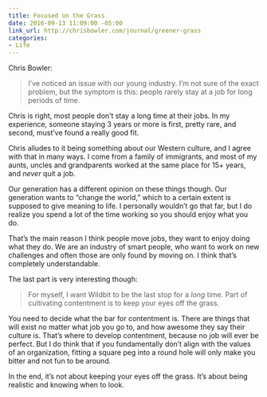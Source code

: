 ```yaml
---
title: Focused on the Grass
date: 2016-09-13 11:09:00 -05:00
link_url: http://chrisbowler.com/journal/greener-grass
categories:
- Life
---
```


Chris Bowler:

> I’ve noticed an issue with our young industry. I’m not sure of the exact problem, but the symptom is this: people rarely stay at a job for long periods of time.

Chris is right, most people don’t stay a long time at their jobs. In my experience, someone staying 3 years or more is first, pretty rare, and second, must’ve found a really good fit.

Chris alludes to it being something about our Western culture, and I agree with that in many ways. I come from a family of immigrants, and most of my aunts, uncles and grandparents worked at the same place for 15+ years, and *never* quit a job.

Our generation has a different opinion on these things though. Our generation wants to “change the world,” which to a certain extent is supposed to give meaning to life. I personally wouldn’t go that far, but I do realize you spend a lot of the time working so you should enjoy what you do.

That’s the main reason I think people move jobs, they want to enjoy doing what they do. We are an industry of smart people, who want to work on new challenges and often those are only found by moving on. I think that’s completely understandable.

The last part is very interesting though:

> For myself, I want Wildbit to be the last stop for a *long* time. Part of cultivating contentment is to keep your eyes off the grass.

You need to decide what the bar for contentment is. There are things that will exist no matter what job you go to, and how awesome they say their culture is. That’s where to develop contentment, because no job will ever be perfect. But I do think that if you fundamentally don’t align with the values of an organization, fitting a square peg into a round hole will only make you bitter and not fun to be around.

In the end, it’s not about keeping your eyes off the grass. It’s about being realistic and knowing when to look.
